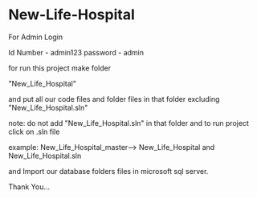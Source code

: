 # New-Life-Hospital
For Admin Login

Id Number - admin123
password - admin

for run this project make folder

"New_Life_Hospital"

and put all our code files and folder files in that folder excluding "New_Life_Hospital.sln" 

note: do not add "New_Life_Hospital.sln" in that folder and to run project click on .sln file 

example: New_Life_Hospital_master--> New_Life_Hospital   and New_Life_Hospital.sln   
                                
and Import our database folders files in microsoft sql server.

Thank You...
